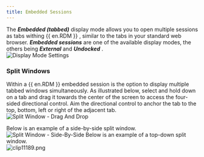 ```yaml
---
title: Embedded Sessions
---
```

The ***Embedded (tabbed)*** display mode allows you to open multiple sessions as tabs withing {{ en.RDM }} , similar to the tabs in your standard web browser. ***Embedded sessions*** are one of the available display modes, the others being ***&#32;*** ***External*** and ***Undocked*** .  
![Display Mode Settings](/img/en/rdm/windows/clip11186.png) 

### Split Windows 

Within a {{ en.RDM }} embedded session is the option to display multiple tabbed windows simultaneously. As illustrated below, select and hold down on a tab and drag it towards the center of the screen to access the four-sided directional control. Aim the directional control to anchor the tab to the top, bottom, left or right of the adjacent tab.  
![Split Window - Drag And Drop](/img/en/rdm/windows/clip11187.png) 

Below is an example of a side-by-side split window.  
![Split Window - Side-By-Side](/img/en/rdm/windows/clip11188.png) 
Below is an example of a top-down split window.  
![clip11189.png](/img/en/rdm/windows/clip11189.png)  

